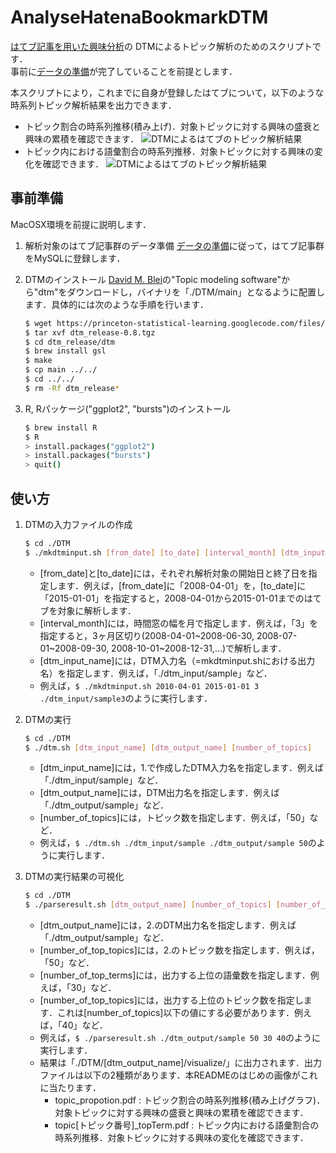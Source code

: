 AnalyseHatenaBookmarkDTM
========================

[はてブ記事を用いた興味分析](http://d.hatena.ne.jp/ni66ling/20141223/1419323806 "はてブ記事を用いた興味分析")の
DTMによるトピック解析のためのスクリプトです．  
事前に[データの準備](https://github.com/KenshoFujisaki/CreateHatenaBookmarkLogDB "データ準備")が完了していることを前提とします．

本スクリプトにより，これまでに自身が登録したはてブについて，以下のような時系列トピック解析結果を出力できます．
+ トピック割合の時系列推移(積み上げ)．対象トピックに対する興味の盛衰と興味の累積を確認できます．
    ![DTMによるはてブのトピック解析結果](http://f.st-hatena.com/images/fotolife/n/ni66ling/20150125/20150125160625.png)
+ トピック内における語彙割合の時系列推移．対象トピックに対する興味の変化を確認できます．
    ![DTMによるはてブのトピック解析結果](http://f.st-hatena.com/images/fotolife/n/ni66ling/20150125/20150125160624.png)  

## 事前準備
MacOSX環境を前提に説明します．

1. 解析対象のはてブ記事群のデータ準備
[データの準備](https://github.com/KenshoFujisaki/CreateHatenaBookmarkLogDB "データ準備")に従って，はてブ記事群をMySQLに登録します．

2. DTMのインストール
[David M. Blei](http://www.cs.princeton.edu/~blei/topicmodeling.html "David M. Blei")の"Topic modeling software"から"dtm"をダウンロードし，バイナリを「./DTM/main」となるように配置します．具体的には次のような手順を行います．
    ```sh
    $ wget https://princeton-statistical-learning.googlecode.com/files/dtm_release-0.8.tgz
    $ tar xvf dtm_release-0.8.tgz
    $ cd dtm_release/dtm
    $ brew install gsl
    $ make
    $ cp main ../../
    $ cd ../../
    $ rm -Rf dtm_release*
    ```

3. R, Rパッケージ("ggplot2", "bursts")のインストール
    ```sh
    $ brew install R
    $ R
    > install.packages("ggplot2")
    > install.packages("bursts")
    > quit()
    ```

## 使い方
1. DTMの入力ファイルの作成
    ```sh
    $ cd ./DTM
    $ ./mkdtminput.sh [from_date] [to_date] [interval_month] [dtm_input_name]
    ```
    + [from_date]と[to_date]には，それぞれ解析対象の開始日と終了日を指定します．例えば，[from_date]に「2008-04-01」を，[to_date]に「2015-01-01」を指定すると，2008-04-01から2015-01-01までのはてブを対象に解析します．  
    + [interval_month]には，時間窓の幅を月で指定します．例えば，「3」を指定すると，3ヶ月区切り(2008-04-01~2008-06-30, 2008-07-01~2008-09-30, 2008-10-01~2008-12-31,...)で解析します．  
    + [dtm_input_name]には，DTM入力名（=mkdtminput.shにおける出力名）を指定します．例えば，「./dtm_input/sample」など．  
    + 例えば，`$ ./mkdtminput.sh 2010-04-01 2015-01-01 3 ./dtm_input/sample3`のように実行します．

2. DTMの実行
    ```sh
    $ cd ./DTM
    $ ./dtm.sh [dtm_input_name] [dtm_output_name] [number_of_topics]
    ```
    + [dtm_input_name]には，1.で作成したDTM入力名を指定します．例えば「./dtm_input/sample」など．  
    + [dtm_output_name]には，DTM出力名を指定します．例えば「./dtm_output/sample」など．  
    + [number_of_topics]には，トピック数を指定します．例えば，「50」など．  
    + 例えば，`$ ./dtm.sh ./dtm_input/sample ./dtm_output/sample 50`のように実行します．

3. DTMの実行結果の可視化
   ```sh
   $ cd ./DTM
   $ ./parseresult.sh [dtm_output_name] [number_of_topics] [number_of_top_terms] [number_of_top_topics]
   ```
   + [dtm_output_name]には，2.のDTM出力名を指定します．例えば「./dtm_output/sample」など．  
   + [number_of_top_topics]には，2.のトピック数を指定します．例えば，「50」など．  
   + [number_of_top_terms]には，出力する上位の語彙数を指定します．例えば，「30」など．  
   + [number_of_top_topics]には，出力する上位のトピック数を指定します．これは[number_of_topics]以下の値にする必要があります．例えば，「40」など．  
   + 例えば，`$ ./parseresult.sh ./dtm_output/sample 50 30 40`のように実行します．  
   + 結果は「./DTM/[dtm_output_name]/visualize/」に出力されます．出力ファイルは以下の2種類があります．本READMEのはじめの画像がこれに当たります．  
       + topic_propotion.pdf : トピック割合の時系列推移(積み上げグラフ)．対象トピックに対する興味の盛衰と興味の累積を確認できます．
       + topic[トピック番号]_topTerm.pdf : トピック内における語彙割合の時系列推移．対象トピックに対する興味の変化を確認できます．

